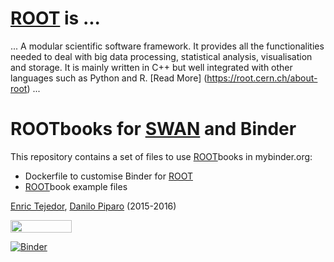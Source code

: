 # [ROOT](http://root.cern.ch) is ...
... A modular scientific software framework. It provides all the functionalities needed to deal with big data processing, statistical analysis, visualisation and storage. It is mainly written in C++ but well integrated with other languages such as Python and R. [Read More] (https://root.cern.ch/about-root) ...

# ROOTbooks for [SWAN](https://swan.web.cern.ch) and Binder
This repository contains a set of files to use [ROOT](http://root.cern.ch)books in mybinder.org:
* Dockerfile to customise Binder for [ROOT](http://root.cern.ch)
* [ROOT](http://root.cern.ch)book example files

[Enric Tejedor](https://github.com/etejedor), [Danilo Piparo](https://github.com/dpiparo) (2015-2016)

<a href="https://swan002.cern.ch/?projurl=https://github.com/dpiparo/rootbinder.git" target="_blank"><img alt="" src="https://img.shields.io/badge/Open%20in-SWAN-orange.svg" style="width: 98px; height: 20px;" />

[![Binder](http://mybinder.org/badge.svg)](http://mybinder.org/repo/cernphsft/rootbinder) 
